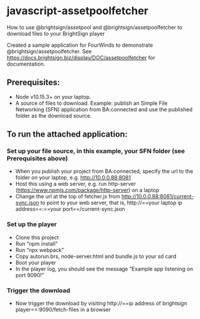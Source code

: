 # javascript-assetpoolfetcher
How to use @brightsign/assetpool and @brightsign/assetpoolfetcher to download files to your BrightSign player

Created a sample application for FourWinds to demonstrate @brightsign/assetpoolfetcher. See https://docs.brightsign.biz/display/DOC/assetpoolfetcher for documentation.

## Prerequisites:

* Node v10.15.3+ on your laptop.
* A source of files to download. Example: publish an Simple File Networking (SFN) application from BA:connected and use the published folder as the download source.

## To run the attached application:

### Set up your file source, in this example, your SFN folder (see Prerequisites above)

* When you publish your project from BA:connected, specify the url to the folder on your laptop, e.g. http://10.0.0.88:8081
* Host this using a web server, e.g. run http-server (https://www.npmjs.com/package/http-server) on a laptop
* Change the url at the top of fetcher.js from http://10.0.0.88:8081/current-sync.json to point to your web server, that is, http://==your laptop ip address==:==your port==/current-sync.json

### Set up the player

* Clone this project
* Run “npm install”
* Run “npx webpack”
* Copy autorun.brs, node-server.html and bundle.js to your sd card
* Boot your player 
* In the player log, you should see the message “Example app listening on port 9090!”

### Trigger the download

* Now trigger the download by visiting http://==ip address of brightsign player==:9090/fetch-files in a browser
